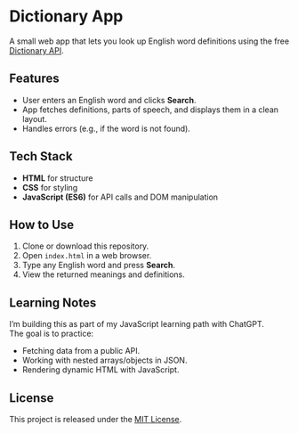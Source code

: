 # Dictionary App

A small web app that lets you look up English word definitions using the free [Dictionary API](https://dictionaryapi.dev/).

## Features
- User enters an English word and clicks **Search**.
- App fetches definitions, parts of speech, and displays them in a clean layout.
- Handles errors (e.g., if the word is not found).

## Tech Stack
- **HTML** for structure  
- **CSS** for styling  
- **JavaScript (ES6)** for API calls and DOM manipulation  

## How to Use
1. Clone or download this repository.
2. Open `index.html` in a web browser.
3. Type any English word and press **Search**.
4. View the returned meanings and definitions.

## Learning Notes
I’m building this as part of my JavaScript learning path with ChatGPT.  
The goal is to practice:
- Fetching data from a public API.
- Working with nested arrays/objects in JSON.
- Rendering dynamic HTML with JavaScript.

## License
This project is released under the [MIT License](LICENSE).
